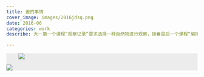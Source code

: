 ```yaml
---
title: 姜的事情
cover_image: images/2016jdsq.png
date: 2016-06 
categories: work
describe: 大一第一个课程“观察记录”要求选择一种自然物进行观察，接着最后一个课程“编排设计“接续了内容，要求用当时的观察对象进行编排。我的观察对象是姜。

---
```


<div style=" background-color:#ECECEC; ">
<a  href="https://waterpatch.oss-cn-guangzhou.aliyuncs.com/2016-jiang/book-jiang-compressed-2.png" class="fancybox" data-fancybox="gallery1"><img class="content-a-img py-4" src="https://waterpatch.oss-cn-guangzhou.aliyuncs.com/2016-jiang/book-jiang-compressed-2.png" style="padding:0 2rem;"></a>



<a  href="/2016/06/01/2016姜的事情/#gallery-1"><img class="content-a-img py-4" src="https://waterpatch.oss-cn-guangzhou.aliyuncs.com/2016-jiang/all.png"></a>
</div>
<!-- 实体书照片 -->
<section class="gallery1" style="display:none;">
<a href="https://waterpatch.oss-cn-guangzhou.aliyuncs.com/2016-jiang/book-jiang-compressed-1.png" class="fancybox" data-fancybox="gallery1" style="display:none;"></a>
<a href="https://waterpatch.oss-cn-guangzhou.aliyuncs.com/2016-jiang/book-jiang-compressed-3.png" class="fancybox" data-fancybox="gallery1" style="display:none;"></a>
<a href="https://waterpatch.oss-cn-guangzhou.aliyuncs.com/2016-jiang/book-jiang-compressed-4.png" class="fancybox" data-fancybox="gallery1" style="display:none;"></a>
<a href="https://waterpatch.oss-cn-guangzhou.aliyuncs.com/2016-jiang/book-jiang-compressed-5.png" class="fancybox" data-fancybox="gallery1" style="display:none;"></a>
<a href="https://waterpatch.oss-cn-guangzhou.aliyuncs.com/2016-jiang/book-jiang-compressed-6.png" class="fancybox" data-fancybox="gallery1" style="display:none;"></a>
<a href="https://waterpatch.oss-cn-guangzhou.aliyuncs.com/2016-jiang/book-jiang-compressed-7.png" class="fancybox" data-fancybox="gallery1" style="display:none;"></a>
<a href="https://waterpatch.oss-cn-guangzhou.aliyuncs.com/2016-jiang/book-jiang-compressed-8.png" class="fancybox" data-fancybox="gallery1" style="display:none;"></a>
<a href="https://waterpatch.oss-cn-guangzhou.aliyuncs.com/2016-jiang/book-jiang-compressed-9.png" class="fancybox" data-fancybox="gallery1" style="display:none;"></a>

</section>

<!-- 直出图 -->
<section class="gallery2" style="display:none;">
<a href="https://waterpatch.oss-cn-guangzhou.aliyuncs.com/2016-jiang/%E5%A7%9C%E7%9A%84%E4%BA%8B%E6%83%85-01.png" class="fancybox" data-fancybox="gallery" style="display:none;"><img src="https://waterpatch.oss-cn-guangzhou.aliyuncs.com/2016-jiang/%E5%A7%9C%E7%9A%84%E4%BA%8B%E6%83%85-01.png"></a>
<a href="https://waterpatch.oss-cn-guangzhou.aliyuncs.com/2016-jiang/%E5%A7%9C%E7%9A%84%E4%BA%8B%E6%83%85-02.png" class="fancybox" data-fancybox="gallery" style="display:none;"><img src="https://waterpatch.oss-cn-guangzhou.aliyuncs.com/2016-jiang/%E5%A7%9C%E7%9A%84%E4%BA%8B%E6%83%85-02.png"></a>
<a href="https://waterpatch.oss-cn-guangzhou.aliyuncs.com/2016-jiang/%E5%A7%9C%E7%9A%84%E4%BA%8B%E6%83%85-03.png" class="fancybox" data-fancybox="gallery" style="display:none;"></a>
<a href="https://waterpatch.oss-cn-guangzhou.aliyuncs.com/2016-jiang/%E5%A7%9C%E7%9A%84%E4%BA%8B%E6%83%85-04.png" class="fancybox" data-fancybox="gallery" style="display:none;"></a>
<a href="https://waterpatch.oss-cn-guangzhou.aliyuncs.com/2016-jiang/%E5%A7%9C%E7%9A%84%E4%BA%8B%E6%83%85-05.png" class="fancybox" data-fancybox="gallery" style="display:none;"></a>
<a href="https://waterpatch.oss-cn-guangzhou.aliyuncs.com/2016-jiang/%E5%A7%9C%E7%9A%84%E4%BA%8B%E6%83%85-06.png" class="fancybox" data-fancybox="gallery" style="display:none;"></a>
<a href="https://waterpatch.oss-cn-guangzhou.aliyuncs.com/2016-jiang/%E5%A7%9C%E7%9A%84%E4%BA%8B%E6%83%85-07.png" class="fancybox" data-fancybox="gallery" style="display:none;"></a>
<a href="https://waterpatch.oss-cn-guangzhou.aliyuncs.com/2016-jiang/%E5%A7%9C%E7%9A%84%E4%BA%8B%E6%83%85-08.png" class="fancybox" data-fancybox="gallery" style="display:none;"></a>
<a href="https://waterpatch.oss-cn-guangzhou.aliyuncs.com/2016-jiang/%E5%A7%9C%E7%9A%84%E4%BA%8B%E6%83%85-09.png" class="fancybox" data-fancybox="gallery" style="display:none;"></a>
<a href="https://waterpatch.oss-cn-guangzhou.aliyuncs.com/2016-jiang/%E5%A7%9C%E7%9A%84%E4%BA%8B%E6%83%85-10.png" class="fancybox" data-fancybox="gallery" style="display:none;"></a>
<a href="https://waterpatch.oss-cn-guangzhou.aliyuncs.com/2016-jiang/%E5%A7%9C%E7%9A%84%E4%BA%8B%E6%83%85-11.png" class="fancybox" data-fancybox="gallery" style="display:none;"></a>
<a href="https://waterpatch.oss-cn-guangzhou.aliyuncs.com/2016-jiang/%E5%A7%9C%E7%9A%84%E4%BA%8B%E6%83%85-12.png" class="fancybox" data-fancybox="gallery" style="display:none;"></a>
<a href="https://waterpatch.oss-cn-guangzhou.aliyuncs.com/2016-jiang/%E5%A7%9C%E7%9A%84%E4%BA%8B%E6%83%85-13.png" class="fancybox" data-fancybox="gallery" style="display:none;"></a>
<a href="https://waterpatch.oss-cn-guangzhou.aliyuncs.com/2016-jiang/%E5%A7%9C%E7%9A%84%E4%BA%8B%E6%83%85-14.png" class="fancybox" data-fancybox="gallery" style="display:none;"></a>
<a href="https://waterpatch.oss-cn-guangzhou.aliyuncs.com/2016-jiang/%E5%A7%9C%E7%9A%84%E4%BA%8B%E6%83%85-15.png" class="fancybox" data-fancybox="gallery" style="display:none;"></a>
<a href="https://waterpatch.oss-cn-guangzhou.aliyuncs.com/2016-jiang/%E5%A7%9C%E7%9A%84%E4%BA%8B%E6%83%85-16.png" class="fancybox" data-fancybox="gallery" style="display:none;"></a>


</section>